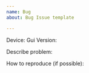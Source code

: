 ```yaml
---
name: Bug
about: Bug Issue template

---
```


Device: 
Gui Version:

Describe problem:

How to reproduce (if possible):
